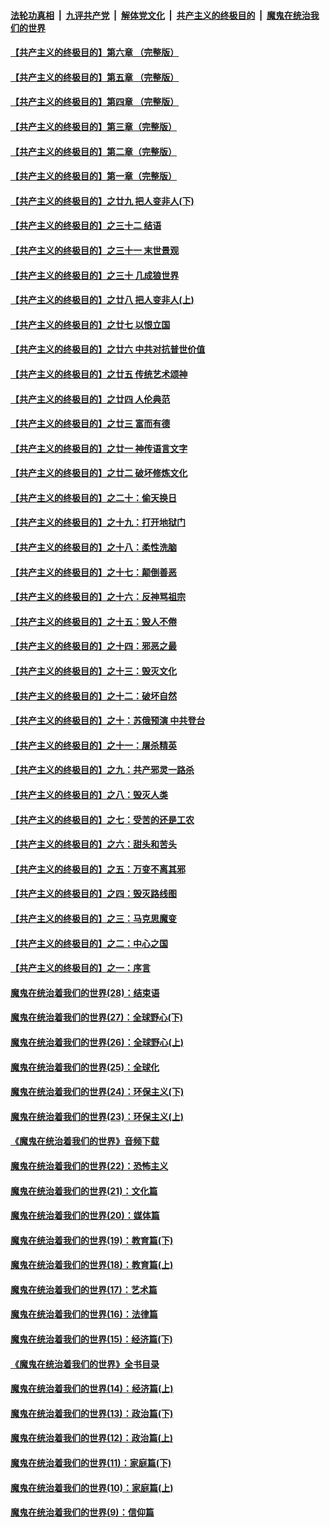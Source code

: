 ####  [法轮功真相](../../../../basic/blob/master/README.md?t=09201626) &nbsp;|&nbsp; [九评共产党](../../../../9ping.md/blob/master/README.md?t=09201626) &nbsp;|&nbsp; [解体党文化](../../../../jtdwh.md/blob/master/README.md?t=09201626)  &nbsp;|&nbsp; [共产主义的终极目的](../../../../gczydzjmd.md/blob/master/README.md?t=09201626) &nbsp;|&nbsp; [魔鬼在统治我们的世界](../../../../mgztzwmdsj.md/blob/master/README.md?t=09201626) 

#### [【共产主义的终极目的】第六章 （完整版）](../pages/nsc422/n11428913.md?t=09201626) 

#### [【共产主义的终极目的】第五章 （完整版）](../pages/nsc422/n11428912.md?t=09201626) 

#### [【共产主义的终极目的】第四章 （完整版）](../pages/nsc422/n11428907.md?t=09201626) 

#### [【共产主义的终极目的】第三章（完整版）](../pages/nsc422/n11428848.md?t=09201626) 

#### [【共产主义的终极目的】第二章（完整版）](../pages/nsc422/n11428831.md?t=09201626) 

#### [【共产主义的终极目的】第一章（完整版）](../pages/nsc422/n11417651.md?t=09201626) 

#### [【共产主义的终极目的】之廿九 把人变非人(下)](../pages/nsc422/n11344140.md?t=09201626) 

#### [【共产主义的终极目的】之三十二 结语](../pages/nsc422/n11360535.md?t=09201626) 

#### [【共产主义的终极目的】之三十一 末世景观](../pages/nsc422/n11351129.md?t=09201626) 

#### [【共产主义的终极目的】之三十 几成狼世界](../pages/nsc422/n11348280.md?t=09201626) 

#### [【共产主义的终极目的】之廿八 把人变非人(上)](../pages/nsc422/n11340492.md?t=09201626) 

#### [【共产主义的终极目的】之廿七 以恨立国](../pages/nsc422/n11336944.md?t=09201626) 

#### [【共产主义的终极目的】之廿六 中共对抗普世价值](../pages/nsc422/n11324785.md?t=09201626) 

#### [【共产主义的终极目的】之廿五 传统艺术颂神](../pages/nsc422/n11296396.md?t=09201626) 

#### [【共产主义的终极目的】之廿四 人伦典范](../pages/nsc422/n11296397.md?t=09201626) 

#### [【共产主义的终极目的】之廿三 富而有德](../pages/nsc422/n11283598.md?t=09201626) 

#### [【共产主义的终极目的】之廿一 神传语言文字](../pages/nsc422/n11263265.md?t=09201626) 

#### [【共产主义的终极目的】之廿二 破坏修炼文化](../pages/nsc422/n11245728.md?t=09201626) 

#### [【共产主义的终极目的】之二十：偷天换日](../pages/nsc422/n11238846.md?t=09201626) 

#### [【共产主义的终极目的】之十九：打开地狱门](../pages/nsc422/n11206376.md?t=09201626) 

#### [【共产主义的终极目的】之十八：柔性洗脑](../pages/nsc422/n11199994.md?t=09201626) 

#### [【共产主义的终极目的】之十七：颠倒善恶](../pages/nsc422/n11179782.md?t=09201626) 

#### [【共产主义的终极目的】之十六：反神骂祖宗](../pages/nsc422/n11166798.md?t=09201626) 

#### [【共产主义的终极目的】之十五：毁人不倦](../pages/nsc422/n11166792.md?t=09201626) 

#### [【共产主义的终极目的】之十四：邪恶之最](../pages/nsc422/n11150249.md?t=09201626) 

#### [【共产主义的终极目的】之十三：毁灭文化](../pages/nsc422/n11135227.md?t=09201626) 

#### [【共产主义的终极目的】之十二：破坏自然](../pages/nsc422/n11135214.md?t=09201626) 

#### [【共产主义的终极目的】之十：苏俄预演 中共登台](../pages/nsc422/n11118424.md?t=09201626) 

#### [【共产主义的终极目的】之十一：屠杀精英](../pages/nsc422/n11118442.md?t=09201626) 

#### [【共产主义的终极目的】之九：共产邪灵一路杀](../pages/nsc422/n11114139.md?t=09201626) 

#### [【共产主义的终极目的】之八：毁灭人类](../pages/nsc422/n11108503.md?t=09201626) 

#### [【共产主义的终极目的】之七：受苦的还是工农](../pages/nsc422/n11101809.md?t=09201626) 

#### [【共产主义的终极目的】之六：甜头和苦头](../pages/nsc422/n11096971.md?t=09201626) 

#### [【共产主义的终极目的】之五：万变不离其邪](../pages/nsc422/n11091285.md?t=09201626) 

#### [【共产主义的终极目的】之四：毁灭路线图](../pages/nsc422/n11086284.md?t=09201626) 

#### [【共产主义的终极目的】之三：马克思魔变](../pages/nsc422/n11061941.md?t=09201626) 

#### [【共产主义的终极目的】之二：中心之国](../pages/nsc422/n11047728.md?t=09201626) 

#### [【共产主义的终极目的】之一：序言](../pages/nsc422/n11086077.md?t=09201626) 

#### [魔鬼在统治着我们的世界(28)：结束语](../pages/nsc422/n10936246.md?t=09201626) 

#### [魔鬼在统治着我们的世界(27)：全球野心(下)](../pages/nsc422/n10928319.md?t=09201626) 

#### [魔鬼在统治着我们的世界(26)：全球野心(上)](../pages/nsc422/n10900318.md?t=09201626) 

#### [魔鬼在统治着我们的世界(25)：全球化](../pages/nsc422/n10788205.md?t=09201626) 

#### [魔鬼在统治着我们的世界(24)：环保主义(下)](../pages/nsc422/n10695307.md?t=09201626) 

#### [魔鬼在统治着我们的世界(23)：环保主义(上)](../pages/nsc422/n10688613.md?t=09201626) 

#### [《魔鬼在统治着我们的世界》音频下载](../pages/nsc422/n10635553.md?t=09201626) 

#### [魔鬼在统治着我们的世界(22)：恐怖主义](../pages/nsc422/n10614727.md?t=09201626) 

#### [魔鬼在统治着我们的世界(21)：文化篇](../pages/nsc422/n10597706.md?t=09201626) 

#### [魔鬼在统治着我们的世界(20)：媒体篇](../pages/nsc422/n10586579.md?t=09201626) 

#### [魔鬼在统治着我们的世界(19)：教育篇(下)](../pages/nsc422/n10564808.md?t=09201626) 

#### [魔鬼在统治着我们的世界(18)：教育篇(上)](../pages/nsc422/n10526970.md?t=09201626) 

#### [魔鬼在统治着我们的世界(17)：艺术篇](../pages/nsc422/n10499093.md?t=09201626) 

#### [魔鬼在统治着我们的世界(16)：法律篇](../pages/nsc422/n10485969.md?t=09201626) 

#### [魔鬼在统治着我们的世界(15)：经济篇(下)](../pages/nsc422/n10469975.md?t=09201626) 

#### [《魔鬼在统治着我们的世界》全书目录](../pages/nsc422/n10464261.md?t=09201626) 

#### [魔鬼在统治着我们的世界(14)：经济篇(上)](../pages/nsc422/n10457370.md?t=09201626) 

#### [魔鬼在统治着我们的世界(13)：政治篇(下)](../pages/nsc422/n10448270.md?t=09201626) 

#### [魔鬼在统治着我们的世界(12)：政治篇(上)](../pages/nsc422/n10444576.md?t=09201626) 

#### [魔鬼在统治着我们的世界(11)：家庭篇(下)](../pages/nsc422/n10440961.md?t=09201626) 

#### [魔鬼在统治着我们的世界(10)：家庭篇(上)](../pages/nsc422/n10435448.md?t=09201626) 

#### [魔鬼在统治着我们的世界(9)：信仰篇](../pages/nsc422/n10432159.md?t=09201626) 

